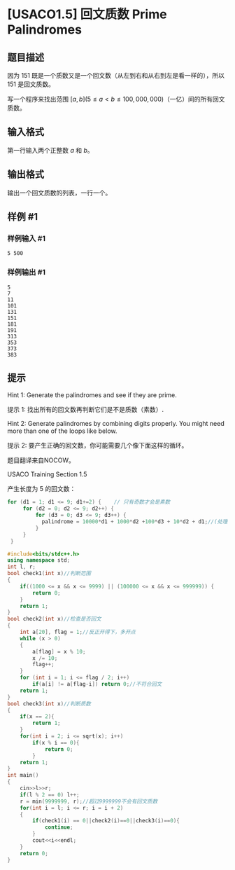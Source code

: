 # [USACO1.5] 回文质数 Prime Palindromes

## 题目描述

因为 $151$ 既是一个质数又是一个回文数（从左到右和从右到左是看一样的），所以 $151$ 是回文质数。

写一个程序来找出范围 $[a,b] (5 \le a < b \le 100,000,000)$（一亿）间的所有回文质数。

## 输入格式

第一行输入两个正整数 $a$ 和 $b$。

## 输出格式

输出一个回文质数的列表，一行一个。

## 样例 #1

### 样例输入 #1

```
5 500
```

### 样例输出 #1

```
5
7
11
101
131
151
181
191
313
353
373
383
```

## 提示

Hint 1: Generate the palindromes and see if they are prime.

提示 1: 找出所有的回文数再判断它们是不是质数（素数）.

Hint 2: Generate palindromes by combining digits properly. You might need more than one of the loops like below.

提示 2: 要产生正确的回文数，你可能需要几个像下面这样的循环。

题目翻译来自NOCOW。

USACO Training Section 1.5

产生长度为 $5$ 的回文数：

```cpp
for (d1 = 1; d1 <= 9; d1+=2) {    // 只有奇数才会是素数
     for (d2 = 0; d2 <= 9; d2++) {
         for (d3 = 0; d3 <= 9; d3++) {
           palindrome = 10000*d1 + 1000*d2 +100*d3 + 10*d2 + d1;//(处理回文数...)
         }
     }
 }
```

```cpp
#include<bits/stdc++.h>
using namespace std;
int l, r;
bool check1(int x)//判断范围
{
	if((1000 <= x && x <= 9999) || (100000 <= x && x <= 999999)) {
        return 0;
    }
	return 1;
} 
bool check2(int x)//检查是否回文
{
	int a[20], flag = 1;//反正开得下，多开点
	while (x > 0)
	{
		a[flag] = x % 10;
		x /= 10;
		flag++;
	} 
	for (int i = 1; i <= flag / 2; i++)
		if(a[i] != a[flag-i]) return 0;//不符合回文 
	return 1;
} 
bool check3(int x)//判断质数
{
	if(x == 2){
        return 1;
    }
	for(int i = 2; i <= sqrt(x); i++)
		if(x % i == 0){
            return 0;
        }
	return 1;
}
int main()
{
	cin>>l>>r;
	if(l % 2 == 0) l++; 
	r = min(9999999, r);//超过9999999不会有回文质数
	for(int i = l; i <= r; i = i + 2)
	{
		if(check1(i) == 0||check2(i)==0||check3(i)==0){
            continue;
        } 
		cout<<i<<endl;
	}	
	return 0;
}
```


